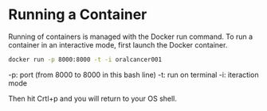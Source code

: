# Running a Container
Running of containers is managed with the Docker run command. To run a container in an interactive mode, first launch the Docker container.

```bash
docker run -p 8000:8000 -t -i oralcancer001
```
-p: port (from 8000 to 8000 in this bash line)
-t: run on terminal
-i: iteraction mode

Then hit Crtl+p and you will return to your OS shell.

